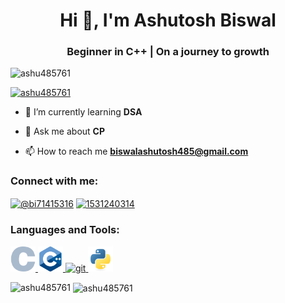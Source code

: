 <h1 align="center">Hi 👋, I'm Ashutosh Biswal</h1>
<h3 align="center">Beginner in C++ | On a journey to growth</h3>

<p align="left"> <img src="https://komarev.com/ghpvc/?username=ashu485761&label=Profile%20views&color=0e75b6&style=flat" alt="ashu485761" /> </p>

<p align="left"> <a href="https://github.com/ryo-ma/github-profile-trophy"><img src="https://github-profile-trophy.vercel.app/?username=ashu485761" alt="ashu485761" /></a> </p>

- 🌱 I’m currently learning **DSA**

- 💬 Ask me about **CP**

- 📫 How to reach me **biswalashutosh485@gmail.com**

<h3 align="left">Connect with me:</h3>
<p align="left">
<a href="https://twitter.com/@bi71415316" target="blank"><img align="center" src="https://raw.githubusercontent.com/rahuldkjain/github-profile-readme-generator/master/src/images/icons/Social/twitter.svg" alt="@bi71415316" height="30" width="40" /></a>
<!-- <a href="https://instagram.com/_ashutosh_184" target="blank"><img align="center" src="https://raw.githubusercontent.com/rahuldkjain/github-profile-readme-generator/master/src/images/icons/Social/instagram.svg" alt="_ashutosh_184" height="30" width="40" /></a> -->
<a href="https://discord.gg/1531240314" target="blank"><img align="center" src="https://raw.githubusercontent.com/rahuldkjain/github-profile-readme-generator/master/src/images/icons/Social/discord.svg" alt="1531240314" height="30" width="40" /></a>
</p>

<h3 align="left">Languages and Tools:</h3>
<p align="left"> <a href="https://www.cprogramming.com/" target="_blank" rel="noreferrer"> <img src="https://raw.githubusercontent.com/devicons/devicon/master/icons/c/c-original.svg" alt="c" width="40" height="40"/> </a> <a href="https://www.w3schools.com/cpp/" target="_blank" rel="noreferrer"> <img src="https://raw.githubusercontent.com/devicons/devicon/master/icons/cplusplus/cplusplus-original.svg" alt="cplusplus" width="40" height="40"/> </a> <a href="https://git-scm.com/" target="_blank" rel="noreferrer"> <img src="https://www.vectorlogo.zone/logos/git-scm/git-scm-icon.svg" alt="git" width="40" height="40"/> </a> <a href="https://www.python.org" target="_blank" rel="noreferrer"> <img src="https://raw.githubusercontent.com/devicons/devicon/master/icons/python/python-original.svg" alt="python" width="40" height="40"/> </a> </p>

<p><img align="left" src="https://github-readme-stats.vercel.app/api/top-langs?username=ashu485761&show_icons=true&locale=en&layout=compact" alt="ashu485761" /></p>

<p>&nbsp;<img align="center" src="https://github-readme-stats.vercel.app/api?username=ashu485761&show_icons=true&locale=en" alt="ashu485761" /></p>
